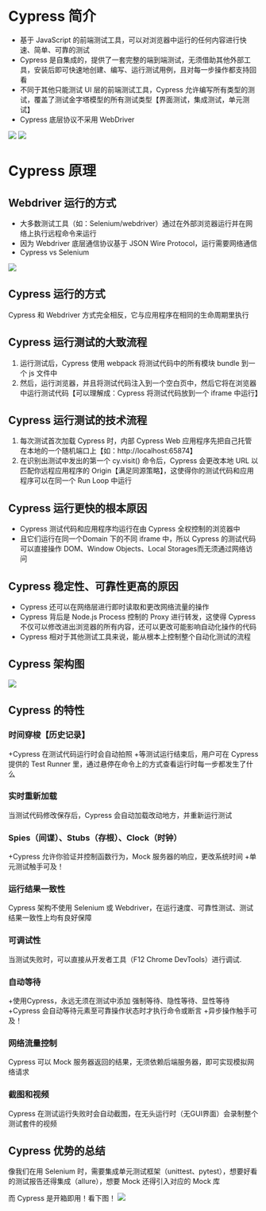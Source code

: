 # Cypress 简介
+ 基于 JavaScript 的前端测试工具，可以对浏览器中运行的任何内容进行快速、简单、可靠的测试
+ Cypress 是自集成的，提供了一套完整的端到端测试，无须借助其他外部工具，安装后即可快速地创建、编写、运行测试用例，且对每一步操作都支持回看
+ 不同于其他只能测试 UI 层的前端测试工具，Cypress 允许编写所有类型的测试，覆盖了测试金字塔模型的所有测试类型【界面测试，集成测试，单元测试】
+ Cypress 底层协议不采用 WebDriver
<img src="https://github.com/annezhangprivate/annezhangprivate/blob/main/Cypress/Image/%E9%87%91%E5%AD%97%E5%A1%94.jpg">
<img src="https://github.com/annezhangprivate/annezhangprivate/blob/main/Cypress/Image/%E9%87%91%E5%AD%97%E5%A1%942.jpg">

# Cypress 原理

## Webdriver 运行的方式

+ 大多数测试工具（如：Selenium/webdriver）通过在外部浏览器运行并在网络上执行远程命令来运行
+ 因为 Webdriver 底层通信协议基于 JSON Wire Protocol，运行需要网络通信
+ Cypress vs Selenium
 <img src="https://github.com/annezhangprivate/annezhangprivate/blob/main/Cypress/Image/Cypress%20vs%20Selenium.jpg">

## Cypress 运行的方式
Cypress 和 Webdriver 方式完全相反，它与应用程序在相同的生命周期里执行

## Cypress 运行测试的大致流程
1. 运行测试后，Cypress 使用 webpack 将测试代码中的所有模块 bundle 到一个 js 文件中
2. 然后，运行浏览器，并且将测试代码注入到一个空白页中，然后它将在浏览器中运行测试代码【可以理解成：Cypress 将测试代码放到一个 iframe 中运行】
 

## Cypress 运行测试的技术流程
1. 每次测试首次加载 Cypress 时，内部 Cypress Web 应用程序先把自己托管在本地的一个随机端口上【如：http://localhost:65874】
2. 在识别出测试中发出的第一个  cy.visit()  命令后，Cypress 会更改本地 URL 以匹配你远程应用程序的 Origin【满足同源策略】，这使得你的测试代码和应用程序可以在同一个 Run Loop 中运行  
 

## Cypress 运行更快的根本原因
+ Cypress 测试代码和应用程序均运行在由 Cypress 全权控制的浏览器中
+ 且它们运行在同一个Domain 下的不同 iframe 中，所以 Cypress 的测试代码可以直接操作 DOM、Window Objects、Local Storages而无须通过网络访问
 
## Cypress 稳定性、可靠性更高的原因
+ Cypress 还可以在网络层进行即时读取和更改网络流量的操作
+ Cypress 背后是 Node.js Process 控制的 Proxy 进行转发，这使得 Cypress 不仅可以修改进出浏览器的所有内容，还可以更改可能影响自动化操作的代码
+ Cypress 相对于其他测试工具来说，能从根本上控制整个自动化测试的流程
 
## Cypress 架构图
<img src="https://github.com/annezhangprivate/annezhangprivate/blob/main/Cypress/Image/%E6%9E%B6%E6%9E%84%E5%9B%BE.jpg">

## Cypress 的特性

### 时间穿梭【历史记录】
+Cypress 在测试代码运行时会自动拍照
+等测试运行结束后，用户可在 Cypress 提供的 Test Runner 里，通过悬停在命令上的方式查看运行时每一步都发生了什么

### 实时重新加载
当测试代码修改保存后，Cypress 会自动加载改动地方，并重新运行测试

### Spies（间谍）、Stubs（存根）、Clock（时钟）
+Cypress 允许你验证并控制函数行为，Mock 服务器的响应，更改系统时间
+单元测试触手可及！

### 运行结果一致性
Cypress 架构不使用 Selenium 或 Webdriver，在运行速度、可靠性测试、测试结果一致性上均有良好保障

### 可调试性
当测试失败时，可以直接从开发者工具（F12 Chrome DevTools）进行调试.

### 自动等待
+使用Cypress，永远无须在测试中添加 强制等待、隐性等待、显性等待
+Cypress 会自动等待元素至可靠操作状态时才执行命令或断言
+异步操作触手可及！

### 网络流量控制
Cypress 可以 Mock 服务器返回的结果，无须依赖后端服务器，即可实现模拟网络请求

### 截图和视频
Cypress 在测试运行失败时会自动截图，在无头运行时（无GUI界面）会录制整个测试套件的视频

## Cypress 优势的总结
像我们在用 Selenium 时，需要集成单元测试框架（unittest、pytest），想要好看的测试报告还得集成（allure），想要 Mock 还得引入对应的 Mock 库


而 Cypress 是开箱即用！看下图！
<img src="https://github.com/annezhangprivate/annezhangprivate/blob/main/Cypress/Image/%E4%BC%98%E5%8A%BF%E6%80%BB%E7%BB%93.jpg">
